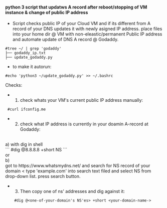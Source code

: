 #### python 3 script that updatws A record after reboot/stopping of VM instance & change of public IP address

* Script checks public IP of your Cloud VM and if its different from A record of your DNS updates it with newly asigned IP address.
 place files into your home dir @ VM with non-eleastic/permanent Public IP address and automate update of DNS A record @ Godaddy.
```
#tree ~/ | grep 'godaddy'
├── godaddy_ip.txt
├── update_godaddy.py
```

* to make it autorun:
```    
#echo 'python3 ~/update_godaddy.py' >> ~/.bashrc
```


Checks:
* 1. check whats your VM's current public IP address manually:
```   
 #curl ifconfig.me
```   
* 2. check what IP address is currently in your doamin A-record at Godaddy:
</br>
a) with dig in shell
</br>
```
 #dig @8.8.8.8 +short NS <domain.com>
```

</br>
or
</br>
b)
</br>
got to https://www.whatsmydns.net/ and search for NS record of your domain < type 'example.com' into search text filed and select NS from drop-down list. press search button. 

* 3. Then copy one of ns' addresses and dig against it: 
  
```
    #dig @<one-of-your-domain's NS'es> +short <your-domain-name->
```

